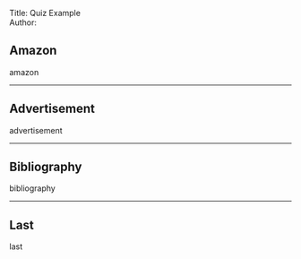 Title: Quiz Example  
Author:

## Amazon ##

amazon

----

## Advertisement ##

advertisement

----

## Bibliography ##

bibliography

----

## Last ##

last